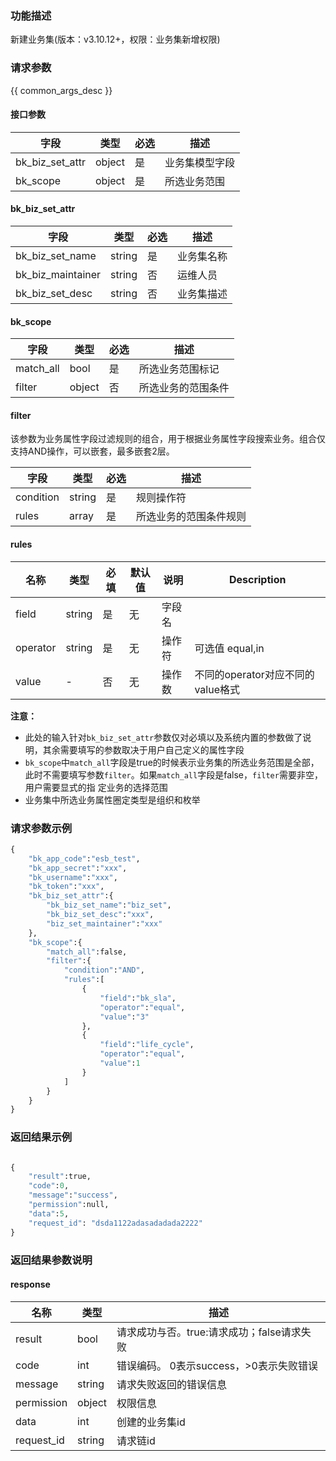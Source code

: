### 功能描述

新建业务集(版本：v3.10.12+，权限：业务集新增权限)

### 请求参数

{{ common_args_desc }}


#### 接口参数

| 字段      |  类型      | 必选   |  描述      |
|-----------|------------|--------|------------|
| bk_biz_set_attr    |  object  | 是     | 业务集模型字段|
| bk_scope |  object  | 是     | 所选业务范围 |

#### bk_biz_set_attr

| 字段      |  类型      | 必选   |  描述      |
|-----------|------------|--------|------------|
| bk_biz_set_name   |  string  | 是   | 业务集名称|
| bk_biz_maintainer |  string  | 否   | 运维人员 |
| bk_biz_set_desc   |  string  | 否   | 业务集描述 |

#### bk_scope

| 字段      |  类型      | 必选   |  描述      |
|-----------|------------|--------|------------|
| match_all |  bool  | 是    | 所选业务范围标记|
| filter |  object  | 否     | 所选业务的范围条件 |

#### filter

该参数为业务属性字段过滤规则的组合，用于根据业务属性字段搜索业务。组合仅支持AND操作，可以嵌套，最多嵌套2层。

| 字段      |  类型      | 必选   |  描述      |
|-----------|------------|--------|------------|
| condition |  string  | 是    | 规则操作符|
| rules |  array  | 是     | 所选业务的范围条件规则 |


#### rules

| 名称     | 类型   | 必填 | 默认值 | 说明   | Description                                                  |
| -------- | ------ | ---- | ------ | ------ | ------------------------------------------------------------ |
| field    | string | 是   | 无     | 字段名 |                                                              |
| operator | string | 是   | 无     | 操作符 | 可选值 equal,in |
| value    | -      | 否   | 无     | 操作数 | 不同的operator对应不同的value格式                            |

**注意：**
- 此处的输入针对`bk_biz_set_attr`参数仅对必填以及系统内置的参数做了说明，其余需要填写的参数取决于用户自己定义的属性字段
- `bk_scope`中`match_all`字段是true的时候表示业务集的所选业务范围是全部，此时不需要填写参数`filter`。如果`match_all`字段是false，`filter`需要非空，用户需要显式的指
定业务的选择范围
- 业务集中所选业务属性圈定类型是组织和枚举
### 请求参数示例

```python
{
    "bk_app_code":"esb_test",
    "bk_app_secret":"xxx",
    "bk_username":"xxx",
    "bk_token":"xxx",
    "bk_biz_set_attr":{
        "bk_biz_set_name":"biz_set",
        "bk_biz_set_desc":"xxx",
        "biz_set_maintainer":"xxx"
    },
    "bk_scope":{
        "match_all":false,
        "filter":{
            "condition":"AND",
            "rules":[
                {
                    "field":"bk_sla",
                    "operator":"equal",
                    "value":"3"
                },
                {
                    "field":"life_cycle",
                    "operator":"equal",
                    "value":1
                }
            ]
        }
    }
}
```

### 返回结果示例

```python

{
    "result":true,
    "code":0,
    "message":"success",
    "permission":null,
    "data":5,
    "request_id": "dsda1122adasadadada2222"
}
```
### 返回结果参数说明
#### response

| 名称    | 类型   | 描述                                    |
| ------- | ------ | ------------------------------------- |
| result  | bool   | 请求成功与否。true:请求成功；false请求失败 |
| code    | int    | 错误编码。 0表示success，>0表示失败错误    |
| message | string | 请求失败返回的错误信息                    |
| permission    | object | 权限信息    |
| data    | int | 创建的业务集id                           |
| request_id    | string | 请求链id    |
